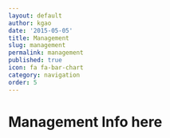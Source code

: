 ```yaml
---
layout: default
author: kgao
date: '2015-05-05'
title: Management
slug: management
permalink: management
published: true
icon: fa fa-bar-chart
category: navigation
order: 5
---
```


# Management Info here